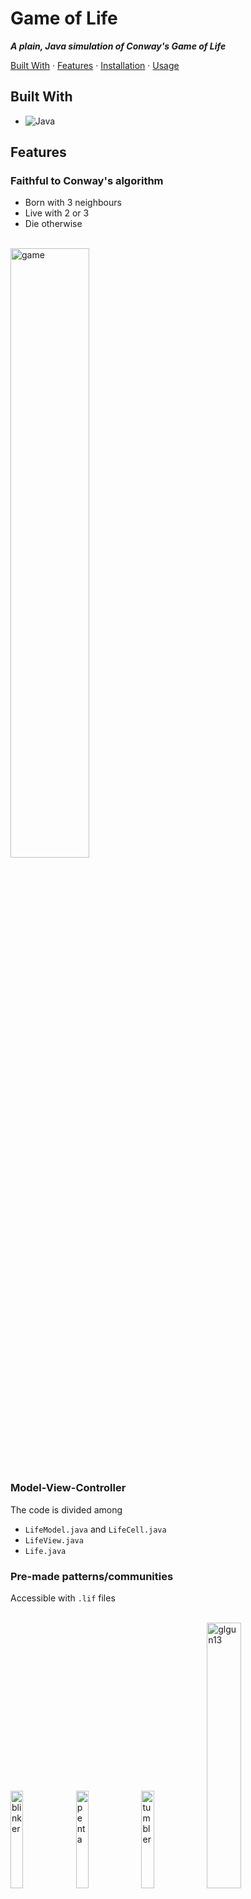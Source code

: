 # Game of Life
***A plain, Java simulation of Conway's Game of Life***

[Built With](#built-with) · [Features](#features) · [Installation](#installation) · [Usage](#usage)

## Built With

- ![Java](https://img.shields.io/badge/java-%23ED8B00.svg?style=for-the-badge&logo=oracle&logoColor=white)

## Features

### Faithful to Conway's algorithm

- Born with 3 neighbours
- Live with 2 or 3
- Die otherwise

<br>
<img src="https://github.com/tadahiroueta/game-of-life/blob/master/samples/game.gif" alt="game" width="50%" />
<br>

### Model-View-Controller

The code is divided among
- ```LifeModel.java``` and ```LifeCell.java```
- ```LifeView.java```
- ```Life.java```

### Pre-made patterns/communities

Accessible with ```.lif``` files

<br>
<div>
  <img src="https://github.com/tadahiroueta/game-of-life/blob/master/samples/blinker.gif" alt="blinker" width="20%" /> 
  <img src="https://github.com/tadahiroueta/game-of-life/blob/master/samples/penta.gif" alt="penta" width="20%" /> 
  <img src="https://github.com/tadahiroueta/game-of-life/blob/master/samples/tumbler.gif" alt="tumbler" width="20%" /> 
  <img src="https://github.com/tadahiroueta/game-of-life/blob/master/samples/glgun13.gif" alt="glgun13" width="33%" /> 
</div>
<br>

### Change colours

A random number generator asserts random colour to GUI

<br>
<img src="https://github.com/tadahiroueta/game-of-life/blob/master/samples/colours.gif" alt="colours" width="50%" />
<br>

## Installation
<!-- Find more language syntax identifiers for code blocks here, https://github.com/jincheng9/markdown_supported_languages -->
1. Install specific programming language compiler.

    *Just a little note without non-crucial infomation*.
2. Clone repository
    ```sh
    git clone https://github.com/tadahiroueta/repository.git
    ```
3. Install dependencies
    ```sh
    npm install
    ```

## Usage
1. First
    ```sh
    node index
    ```
  
  ![image](https://t3.ftcdn.net/jpg/02/48/42/64/360_F_248426448_NVKLywWqArG2ADUxDq6QprtIzsF82dMF.jpg)
